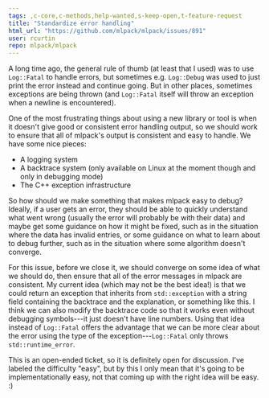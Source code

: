 ```yaml
---
tags: ,c-core,c-methods,help-wanted,s-keep-open,t-feature-request
title: "Standardize error handling"
html_url: "https://github.com/mlpack/mlpack/issues/891"
user: rcurtin
repo: mlpack/mlpack
---
```


A long time ago, the general rule of thumb (at least that I used) was to use `Log::Fatal` to handle errors, but sometimes e.g. `Log::Debug` was used to just print the error instead and continue going.  But in other places, sometimes exceptions are being thrown (and `Log::Fatal` itself will throw an exception when a newline is encountered).

One of the most frustrating things about using a new library or tool is when it doesn't give good or consistent error handling output, so we should work to ensure that all of mlpack's output is consistent and easy to handle.  We have some nice pieces:

 * A logging system
 * A backtrace system (only available on Linux at the moment though and only in debugging mode)
 * The C++ exception infrastructure

So how should we make something that makes mlpack easy to debug?  Ideally, if a user gets an error, they should be able to quickly understand what went wrong (usually the error will probably be with their data) and maybe get some guidance on how it might be fixed, such as in the situation where the data has invalid entries, or some guidance on what to learn about to debug further, such as in the situation where some algorithm doesn't converge.

For this issue, before we close it, we should converge on some idea of what we should do, then ensure that all of the error messages in mlpack are consistent.  My current idea (which may not be the best idea!) is that we could return an exception that inherits from `std::exception` with a string field containing the backtrace and the explanation, or something like this.  I think we can also modify the backtrace code so that it works even without debugging symbols---it just doesn't have line numbers.  Using that idea instead of `Log::Fatal` offers the advantage that we can be more clear about the error using the type of the exception---`Log::Fatal` only throws `std::runtime_error`.

This is an open-ended ticket, so it is definitely open for discussion.  I've labeled the difficulty "easy", but by this I only mean that it's going to be implementationally easy, not that coming up with the right idea will be easy. :)